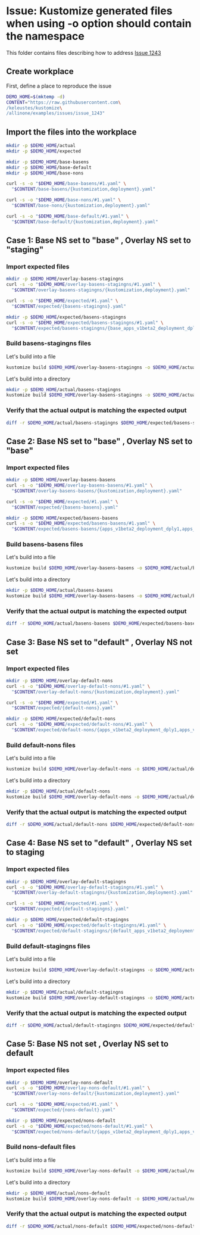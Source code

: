 # Issue: Kustomize generated files when using -o <folder> option should contain the namespace

This folder contains files describing how to address [Issue 1243](https://github.com/kubernetes-sigs/kustomize/issues/1243)

## Create workplace

First, define a place to reproduce the issue

<!-- @makeWorkplace @basensStagingNs @baseNsBaseNs @defaultNoNs @defaultStagingNs @noNsDefault @test -->
```sh
DEMO_HOME=$(mktemp -d)
CONTENT="https://raw.githubusercontent.com\
/keleustes/kustomize\
/allinone/examples/issues/issue_1243"
```

## Import the files into the workplace

<!-- @installResources @basensStagingNs @baseNsBaseNs @defaultNoNs @defaultStagingNs @noNsDefault @test -->
```sh
mkdir -p $DEMO_HOME/actual
mkdir -p $DEMO_HOME/expected

mkdir -p $DEMO_HOME/base-basens
mkdir -p $DEMO_HOME/base-default
mkdir -p $DEMO_HOME/base-nons

curl -s -o "$DEMO_HOME/base-basens/#1.yaml" \
  "$CONTENT/base-basens/{kustomization,deployment}.yaml"

curl -s -o "$DEMO_HOME/base-nons/#1.yaml" \
  "$CONTENT/base-nons/{kustomization,deployment}.yaml"

curl -s -o "$DEMO_HOME/base-default/#1.yaml" \
  "$CONTENT/base-default/{kustomization,deployment}.yaml"
```

## Case 1: Base NS set to "base" , Overlay NS set to "staging"

### Import expected files

<!-- @importExpectedFiles @basensStagingNs @test -->
```sh
mkdir -p $DEMO_HOME/overlay-basens-stagingns
curl -s -o "$DEMO_HOME/overlay-basens-stagingns/#1.yaml" \
  "$CONTENT/overlay-basens-stagingns/{kustomization,deployment}.yaml"

curl -s -o "$DEMO_HOME/expected/#1.yaml" \
  "$CONTENT/expected/{basens-stagingns}.yaml"

mkdir -p $DEMO_HOME/expected/basens-stagingns
curl -s -o "$DEMO_HOME/expected/basens-stagingns/#1.yaml" \
  "$CONTENT/expected/basens-stagingns/{base_apps_v1beta2_deployment_dply1,staging_apps_v1beta2_deployment_dply1}.yaml"
```

### Build basens-stagingns files

Let's build into a file

<!-- @buildAsFileStaging @basensStagingNs @test -->
```sh
kustomize build $DEMO_HOME/overlay-basens-stagingns -o $DEMO_HOME/actual/basens-stagingns.yaml
```

Let's build into a directory

<!-- @buildAsDirStaging @basensStagingNs @test -->
```sh
mkdir -p $DEMO_HOME/actual/basens-stagingns
kustomize build $DEMO_HOME/overlay-basens-stagingns -o $DEMO_HOME/actual/basens-stagingns/
```

### Verify that the actual output is matching the expected output

<!-- @verifyStaging @basensStagingNs @test -->
```sh
diff -r $DEMO_HOME/actual/basens-stagingns $DEMO_HOME/expected/basens-stagingns
```

## Case 2: Base NS set to "base" , Overlay NS set to "base"

### Import expected files

<!-- @importExpectedFiles @baseNsBaseNs @test -->
```sh
mkdir -p $DEMO_HOME/overlay-basens-basens
curl -s -o "$DEMO_HOME/overlay-basens-basens/#1.yaml" \
  "$CONTENT/overlay-basens-basens/{kustomization,deployment}.yaml"

curl -s -o "$DEMO_HOME/expected/#1.yaml" \
  "$CONTENT/expected/{basens-basens}.yaml"

mkdir -p $DEMO_HOME/expected/basens-basens
curl -s -o "$DEMO_HOME/expected/basens-basens/#1.yaml" \
  "$CONTENT/expected/basens-basens/{apps_v1beta2_deployment_dply1,apps_v1beta2_deployment_dply2}.yaml"
```

### Build basens-basens files

Let's build into a file

<!-- @buildAsFileStaging @baseNsBaseNs @test -->
```sh
kustomize build $DEMO_HOME/overlay-basens-basens -o $DEMO_HOME/actual/basens-basens.yaml
```

Let's build into a directory

<!-- @buildAsDirStaging @baseNsBaseNs @test -->
```sh
mkdir -p $DEMO_HOME/actual/basens-basens
kustomize build $DEMO_HOME/overlay-basens-basens -o $DEMO_HOME/actual/basens-basens/
```

### Verify that the actual output is matching the expected output

<!-- @verifyStaging @baseNsBaseNs @test -->
```sh
diff -r $DEMO_HOME/actual/basens-basens $DEMO_HOME/expected/basens-basens
```

## Case 3: Base NS set to "default" , Overlay NS not set

### Import expected files

<!-- @importExpectedFiles @defaultNoNs @test -->
```sh
mkdir -p $DEMO_HOME/overlay-default-nons
curl -s -o "$DEMO_HOME/overlay-default-nons/#1.yaml" \
  "$CONTENT/overlay-default-nons/{kustomization,deployment}.yaml"

curl -s -o "$DEMO_HOME/expected/#1.yaml" \
  "$CONTENT/expected/{default-nons}.yaml"

mkdir -p $DEMO_HOME/expected/default-nons
curl -s -o "$DEMO_HOME/expected/default-nons/#1.yaml" \
  "$CONTENT/expected/default-nons/{apps_v1beta2_deployment_dply1,apps_v1beta2_deployment_dply2}.yaml"
```

### Build default-nons files

Let's build into a file

<!-- @buildAsFileStaging @defaultNoNs @test -->
```sh
kustomize build $DEMO_HOME/overlay-default-nons -o $DEMO_HOME/actual/default-nons.yaml
```

Let's build into a directory

<!-- @buildAsDirStaging @defaultNoNs @test -->
```sh
mkdir -p $DEMO_HOME/actual/default-nons
kustomize build $DEMO_HOME/overlay-default-nons -o $DEMO_HOME/actual/default-nons/
```

### Verify that the actual output is matching the expected output

<!-- @verifyStaging @defaultNoNs @test -->
```sh
diff -r $DEMO_HOME/actual/default-nons $DEMO_HOME/expected/default-nons
```

## Case 4: Base NS set to "default" , Overlay NS set to staging

### Import expected files

<!-- @importExpectedFiles @defaultStagingNs @test -->
```sh
mkdir -p $DEMO_HOME/overlay-default-stagingns
curl -s -o "$DEMO_HOME/overlay-default-stagingns/#1.yaml" \
  "$CONTENT/overlay-default-stagingns/{kustomization,deployment}.yaml"

curl -s -o "$DEMO_HOME/expected/#1.yaml" \
  "$CONTENT/expected/{default-stagingns}.yaml"

mkdir -p $DEMO_HOME/expected/default-stagingns
curl -s -o "$DEMO_HOME/expected/default-stagingns/#1.yaml" \
  "$CONTENT/expected/default-stagingns/{default_apps_v1beta2_deployment_dply1,staging_apps_v1beta2_deployment_dply1}.yaml"
```

### Build default-stagingns files

Let's build into a file

<!-- @buildAsFileStaging @defaultStagingNs @test -->
```sh
kustomize build $DEMO_HOME/overlay-default-stagingns -o $DEMO_HOME/actual/default-stagingns.yaml
```

Let's build into a directory

<!-- @buildAsDirStaging @defaultStagingNs @test -->
```sh
mkdir -p $DEMO_HOME/actual/default-stagingns
kustomize build $DEMO_HOME/overlay-default-stagingns -o $DEMO_HOME/actual/default-stagingns/
```

### Verify that the actual output is matching the expected output

<!-- @verifyStaging @defaultStagingNs @test -->
```sh
diff -r $DEMO_HOME/actual/default-stagingns $DEMO_HOME/expected/default-stagingns
```

## Case 5: Base NS not set , Overlay NS set to default

### Import expected files

<!-- @importExpectedFiles @noNsDefault @test -->
```sh
mkdir -p $DEMO_HOME/overlay-nons-default
curl -s -o "$DEMO_HOME/overlay-nons-default/#1.yaml" \
  "$CONTENT/overlay-nons-default/{kustomization,deployment}.yaml"

curl -s -o "$DEMO_HOME/expected/#1.yaml" \
  "$CONTENT/expected/{nons-default}.yaml"

mkdir -p $DEMO_HOME/expected/nons-default
curl -s -o "$DEMO_HOME/expected/nons-default/#1.yaml" \
  "$CONTENT/expected/nons-default/{apps_v1beta2_deployment_dply1,apps_v1beta2_deployment_dply2}.yaml"
```

### Build nons-default files

Let's build into a file

<!-- @buildAsFileStaging @noNsDefault @test -->
```sh
kustomize build $DEMO_HOME/overlay-nons-default -o $DEMO_HOME/actual/nons-default.yaml
```

Let's build into a directory

<!-- @buildAsDirStaging @noNsDefault @test -->
```sh
mkdir -p $DEMO_HOME/actual/nons-default
kustomize build $DEMO_HOME/overlay-nons-default -o $DEMO_HOME/actual/nons-default/
```

### Verify that the actual output is matching the expected output

<!-- @verifyStaging @noNsDefault @test -->
```sh
diff -r $DEMO_HOME/actual/nons-default $DEMO_HOME/expected/nons-default
```

